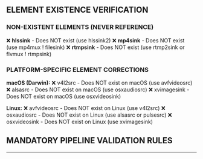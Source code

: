 ## ELEMENT EXISTENCE VERIFICATION

### NON-EXISTENT ELEMENTS (NEVER REFERENCE)
❌ **hlssink** - Does NOT exist (use hlssink2)
❌ **mp4sink** - Does NOT exist (use mp4mux ! filesink)
❌ **rtmpsink** - Does NOT exist (use rtmp2sink or flvmux ! rtmpsink)

### PLATFORM-SPECIFIC ELEMENT CORRECTIONS

**macOS (Darwin):**
❌ v4l2src - Does NOT exist on macOS (use avfvideosrc)
❌ alsasrc - Does NOT exist on macOS (use osxaudiosrc)
❌ xvimagesink - Does NOT exist on macOS (use osxvideosink)

**Linux:**
❌ avfvideosrc - Does NOT exist on Linux (use v4l2src)
❌ osxaudiosrc - Does NOT exist on Linux (use alsasrc or pulsesrc)
❌ osxvideosink - Does NOT exist on Linux (use xvimagesink)

## MANDATORY PIPELINE VALIDATION RULES


---

